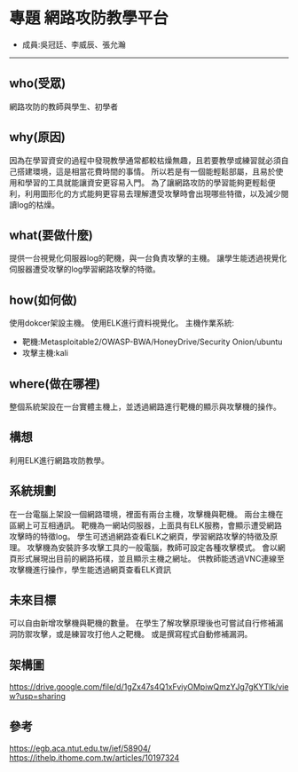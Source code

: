 # 專題 網路攻防教學平台
- 成員:吳冠廷、李威辰、張允瀚
--- 
## who(受眾)
網路攻防的教師與學生、初學者
## why(原因)
因為在學習資安的過程中發現教學通常都較枯燥無趣，且若要教學或練習就必須自己搭建環境，這是相當花費時間的事情。
所以若是有一個能輕鬆部屬，且易於使用和學習的工具就能讓資安更容易入門。
為了讓網路攻防的學習能夠更輕鬆便利，利用圖形化的方式能夠更容易去理解遭受攻擊時會出現哪些特徵，以及減少閱讀log的枯燥。
## what(要做什麼)
提供一台視覺化伺服器log的靶機，與一台負責攻擊的主機。
讓學生能透過視覺化伺服器遭受攻擊的log學習網路攻擊的特徵。
## how(如何做)
使用dokcer架設主機。
使用ELK進行資料視覺化。
主機作業系統:
- 靶機:Metasploitable2/OWASP-BWA/HoneyDrive/Security Onion/ubuntu
- 攻擊主機:kali

## where(做在哪裡)
整個系統架設在一台實體主機上，並透過網路進行靶機的顯示與攻擊機的操作。

## 構想
利用ELK進行網路攻防教學。

## 系統規劃
在一台電腦上架設一個網路環境，裡面有兩台主機，攻擊機與靶機。
兩台主機在區網上可互相通訊。
靶機為一網站伺服器，上面具有ELK服務，會顯示遭受網路攻擊時的特徵log。
學生可透過網路查看ELK之網頁，學習網路攻擊的特徵及原理。
攻擊機為安裝許多攻擊工具的一般電腦，教師可設定各種攻擊模式。
會以網頁形式展現出目前的網路拓樸，並且顯示主機之網址。
供教師能透過VNC連線至攻擊機進行操作，學生能透過網頁查看ELK資訊

## 未來目標
可以自由新增攻擊機與靶機的數量。
在學生了解攻擊原理後也可嘗試自行修補漏洞防禦攻擊，或是練習攻打他人之靶機。
或是撰寫程式自動修補漏洞。


## 架構圖
https://drive.google.com/file/d/1gZx47s4Q1xFviyOMpiwQmzYJg7gKYTlk/view?usp=sharing

## 參考
https://egb.aca.ntut.edu.tw/ief/58904/
https://ithelp.ithome.com.tw/articles/10197324


